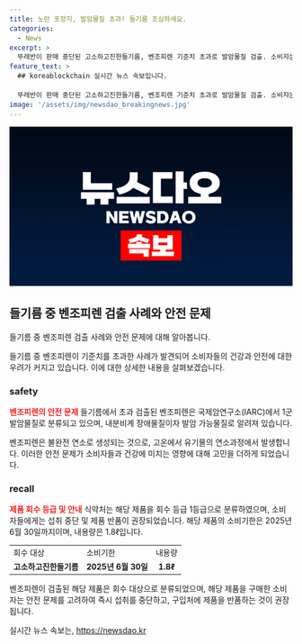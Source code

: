 ```yaml
---
title: 노란 포장지, 발암물질 초과! 들기름 조심하세요.
categories:
  - News
excerpt: >
  뚜레반이 판매 중단된 고소하고진한들기름, 벤조피렌 기준치 초과로 발암물질 검출. 소비자는 섭취 중단하고 반품할 것
feature_text: >
  ## koreablockchain 실시간 뉴스 속보입니다.

  뚜레반이 판매 중단된 고소하고진한들기름, 벤조피렌 기준치 초과로 발암물질 검출. 소비자는 섭취 중단하고 반품할 것
image: '/assets/img/newsdao_breakingnews.jpg'
---
```


<p><img src="/assets/img/newsdao_breakingnews.jpg" alt="koreablockchain 속보" /></p>

<h2 data-ke-size="size26">들기름 중 벤조피렌 검출 사례와 안전 문제</h2>

<p>들기름 중 벤조피렌 검출 사례와 안전 문제에 대해 알아봅니다.</p>

<p data-ke-size="size16">들기름 중 벤조피렌이 기준치를 초과한 사례가 발견되어 소비자들의 건강과 안전에 대한 우려가 커지고 있습니다. 이에 대한 상세한 내용을 살펴보겠습니다.</p>

<h3>safety</h3>

<p><b><span style="color: #ee2323;">벤조피렌의 안전 문제</span></b>
들기름에서 초과 검출된 벤조피렌은 국제암연구소(IARC)에서 1군 발암물질로 분류되고 있으며, 내분비계 장애물질이자 발암 가능물질로 알려져 있습니다.</p>

<p data-ke-size="size16">벤조피렌은 불완전 연소로 생성되는 것으로, 고온에서 유기물의 연소과정에서 발생합니다. 이러한 안전 문제가 소비자들과 건강에 미치는 영향에 대해 고민을 더하게 되었습니다.</p>

<h3>recall</h3>

<p><b><span style="color: #ee2323;">제품 회수 등급 및 안내</span></b>
식약처는 해당 제품을 회수 등급 1등급으로 분류하였으며, 소비자들에게는 섭취 중단 및 제품 반품이 권장되었습니다. 해당 제품의 소비기한은 2025년 6월 30일까지이며, 내용량은 1.8ℓ입니다.</p>

<table>
  <tr>
    <td>회수 대상</td>
    <td>소비기한</td>
    <td>내용량</td>
  </tr>
  <tr>
    <td style="text-align: center; height: 17px;"><b>고소하고진한들기름</b></td>
    <td style="text-align: center; height: 17px;"><b>2025년 6월 30일</b></td>
    <td style="text-align: center; height: 17px;"><b>1.8ℓ</b></td>
  </tr>
</table>

<p data-ke-size="size16">벤조피렌이 검출된 해당 제품은 회수 대상으로 분류되었으며, 해당 제품을 구매한 소비자는 안전 문제를 고려하여 즉시 섭취를 중단하고, 구입처에 제품을 반품하는 것이 권장됩니다.</p>
실시간 뉴스 속보는, <a href="https://newsdao.kr" rel="dofollow">https://newsdao.kr</a>


